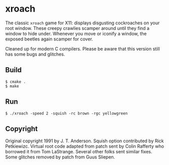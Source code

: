 # xroach

The classic `xroach` game for X11: displays disgusting cockroaches on your root
window. These creepy crawlies scamper around until they find a window to
hide under. Whenever you move or iconify a window, the exposed beetles again
scamper for cover.

Cleaned up for modern C compilers. Please be aware that this version still has
some bugs and glitches.

## Build
```
$ cmake .
$ make
```

## Run
```
$ ./xroach -speed 2 -squish -rc brown -rgc yellowgreen
```

## Copyright
Original copyright 1991 by J. T. Anderson. Squish option contributed by
Rick Petkiewizc. Virtual root code adapted from patch sent by Colin
Rafferty who borrowed it from Tom LaStrange. Several other folks sent
similar fixes. Some glitches removed by patch from Guus Sliepen. 
